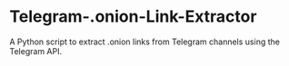 # Telegram-.onion-Link-Extractor
A Python script to extract .onion links from Telegram channels using the Telegram API.
